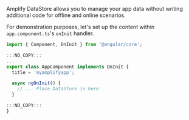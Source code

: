 Amplify DataStore allows you to manage your app data without writing additional code for offline and online scenarios.

For demonstration purposes, let's set up the content within `app.component.ts`'s `onInit` handler.

```ts
import { Component, OnInit } from '@angular/core';
```
```ts
:::NO_COPY:::
...
export class AppComponent implements OnInit {
  title = 'myamplifyapp';
```
```ts
  async ngOnInit() {
    // ... Place DataStore in here
  }
```
```ts
:::NO_COPY:::
}
```